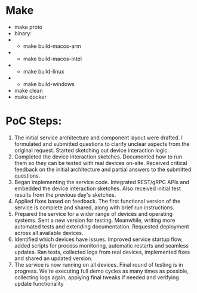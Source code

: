 # Make
* make proto
* binary:
* * make build-macos-arm
* * make build-macos-intel
* * make build-linux
* * make build-windows
* make clean
* make docker

# PoC Steps:
1. The initial service architecture and component layout were drafted. I formulated and submitted questions to clarify unclear aspects from the original request. Started sketching out device interaction logic.
2. Completed the device interaction sketches. Documented how to run them so they can be tested with real devices on-site. Received critical feedback on the initial architecture and partial answers to the submitted questions.
3. Began implementing the service code. Integrated REST/gRPC APIs and embedded the device interaction sketches. Also received initial test results from the previous day's sketches.
4. Applied fixes based on feedback. The first functional version of the service is complete and shared, along with brief run instructions.
5. Prepared the service for a wider range of devices and operating systems. Sent a new version for testing. Meanwhile, writing more automated tests and extending documentation. Requested deployment across all available devices.
6. Identified which devices have issues. Improved service startup flow, added scripts for process monitoring, automatic restarts and seamless updates. Ran tests, collected logs from real devices, implemented fixes and shared an updated version.
7. The service is now running on all devices. Final round of testing is in progress. We're executing full demo cycles as many times as possible, collecting logs again, applying final tweaks if needed and verifying update functionality
